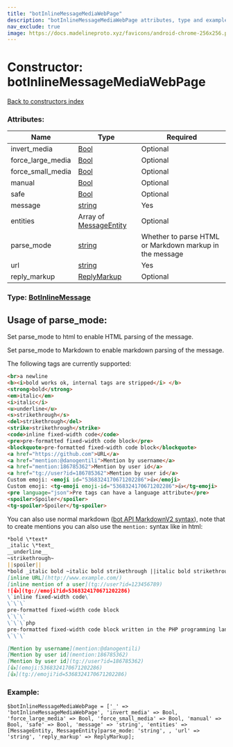 ```yaml
---
title: "botInlineMessageMediaWebPage"
description: "botInlineMessageMediaWebPage attributes, type and example"
nav_exclude: true
image: https://docs.madelineproto.xyz/favicons/android-chrome-256x256.png
---
```

# Constructor: botInlineMessageMediaWebPage  
[Back to constructors index](/API_docs/constructors/index.html)



### Attributes:

| Name     |    Type       | Required |
|----------|---------------|----------|
|invert\_media|[Bool](/API_docs/types/Bool.html) | Optional|
|force\_large\_media|[Bool](/API_docs/types/Bool.html) | Optional|
|force\_small\_media|[Bool](/API_docs/types/Bool.html) | Optional|
|manual|[Bool](/API_docs/types/Bool.html) | Optional|
|safe|[Bool](/API_docs/types/Bool.html) | Optional|
|message|[string](/API_docs/types/string.html) | Yes|
|entities|Array of [MessageEntity](/API_docs/types/MessageEntity.html) | Optional|
|parse\_mode| [string](/API_docs/types/string.html) | Whether to parse HTML or Markdown markup in the message| Optional |
|url|[string](/API_docs/types/string.html) | Yes|
|reply\_markup|[ReplyMarkup](/API_docs/types/ReplyMarkup.html) | Optional|



### Type: [BotInlineMessage](/API_docs/types/BotInlineMessage.html)



## Usage of parse_mode:

Set parse_mode to html to enable HTML parsing of the message.  

Set parse_mode to Markdown to enable markdown parsing of the message.  

The following tags are currently supported:

```html
<br>a newline
<b><i>bold works ok, internal tags are stripped</i> </b>
<strong>bold</strong>
<em>italic</em>
<i>italic</i>
<u>underline</u>
<s>strikethrough</s>
<del>strikethrough</del>
<strike>strikethrough</strike>
<code>inline fixed-width code</code>
<pre>pre-formatted fixed-width code block</pre>
<blockquote>pre-formatted fixed-width code block</blockquote>
<a href="https://github.com">URL</a>
<a href="mention:@danogentili">Mention by username</a>
<a href="mention:186785362">Mention by user id</a>
<a href="tg://user?id=186785362">Mention by user id</a>
Custom emoji: <emoji id="5368324170671202286">👍</emoji>
Custom emoji: <tg-emoji emoji-id="5368324170671202286">👍</tg-emoji>
<pre language="json">Pre tags can have a language attribute</pre>
<spoiler>Spoiler</spoiler>
<tg-spoiler>Spoiler</tg-spoiler>
```

You can also use normal markdown ([bot API MarkdownV2 syntax](https://core.telegram.org/bots/api#markdownv2-style)), note that to create mentions you can also use the `mention:` syntax like in html:  

```markdown
*bold \*text*
_italic \*text_
__underline__
~strikethrough~
||spoiler||
*bold _italic bold ~italic bold strikethrough ||italic bold strikethrough spoiler||~ __underline italic bold___ bold*
[inline URL](http://www.example.com/)
[inline mention of a user](tg://user?id=123456789)
![👍](tg://emoji?id=5368324170671202286)
\`inline fixed-width code\`
\`\`\`
pre-formatted fixed-width code block
\`\`\`
\`\`\`php
pre-formatted fixed-width code block written in the PHP programming language
\`\`\`

[Mention by username](mention:@danogentili)
[Mention by user id](mention:186785362)
[Mention by user id](tg://user?id=186785362)
[👍](emoji:5368324170671202286)
[👍](tg://emoji?id=5368324170671202286)
```

### Example:

```
$botInlineMessageMediaWebPage = ['_' => 'botInlineMessageMediaWebPage', 'invert_media' => Bool, 'force_large_media' => Bool, 'force_small_media' => Bool, 'manual' => Bool, 'safe' => Bool, 'message' => 'string', 'entities' => [MessageEntity, MessageEntity]parse_mode: 'string', , 'url' => 'string', 'reply_markup' => ReplyMarkup];
```  
